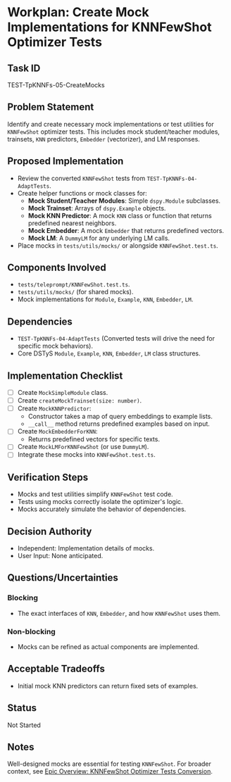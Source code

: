 # Workplan: Create Mock Implementations for KNNFewShot Optimizer Tests

## Task ID
TEST-TpKNNFs-05-CreateMocks

## Problem Statement
Identify and create necessary mock implementations or test utilities for `KNNFewShot` optimizer tests. This includes mock student/teacher modules, trainsets, `KNN` predictors, `Embedder` (vectorizer), and LM responses.

## Proposed Implementation
- Review the converted `KNNFewShot` tests from `TEST-TpKNNFs-04-AdaptTests`.
- Create helper functions or mock classes for:
    - **Mock Student/Teacher Modules**: Simple `dspy.Module` subclasses.
    - **Mock Trainset**: Arrays of `dspy.Example` objects.
    - **Mock KNN Predictor**: A mock `KNN` class or function that returns predefined nearest neighbors.
    - **Mock Embedder**: A mock `Embedder` that returns predefined vectors.
    - **Mock LM**: A `DummyLM` for any underlying LM calls.
- Place mocks in `tests/utils/mocks/` or alongside `KNNFewShot.test.ts`.

## Components Involved
- `tests/teleprompt/KNNFewShot.test.ts`.
- `tests/utils/mocks/` (for shared mocks).
- Mock implementations for `Module`, `Example`, `KNN`, `Embedder`, `LM`.

## Dependencies
- `TEST-TpKNNFs-04-AdaptTests` (Converted tests will drive the need for specific mock behaviors).
- Core DSTyS `Module`, `Example`, `KNN`, `Embedder`, `LM` class structures.

## Implementation Checklist
- [ ] Create `MockSimpleModule` class.
- [ ] Create `createMockTrainset(size: number)`.
- [ ] Create `MockKNNPredictor`:
    - Constructor takes a map of query embeddings to example lists.
    - `__call__` method returns predefined examples based on input.
- [ ] Create `MockEmbedderForKNN`:
    - Returns predefined vectors for specific texts.
- [ ] Create `MockLMForKNNFewShot` (or use `DummyLM`).
- [ ] Integrate these mocks into `KNNFewShot.test.ts`.

## Verification Steps
- Mocks and test utilities simplify `KNNFewShot` test code.
- Tests using mocks correctly isolate the optimizer's logic.
- Mocks accurately simulate the behavior of dependencies.

## Decision Authority
- Independent: Implementation details of mocks.
- User Input: None anticipated.

## Questions/Uncertainties
### Blocking
- The exact interfaces of `KNN`, `Embedder`, and how `KNNFewShot` uses them.

### Non-blocking
- Mocks can be refined as actual components are implemented.

## Acceptable Tradeoffs
- Initial mock KNN predictors can return fixed sets of examples.

## Status
Not Started

## Notes
Well-designed mocks are essential for testing `KNNFewShot`.
For broader context, see [Epic Overview: KNNFewShot Optimizer Tests Conversion](../../docs/planning/workplans/TEST-TelepromptKNNFewShotTests.md).